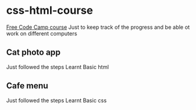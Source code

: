 # css-html-course
[Free Code Camp course](https://www.freecodecamp.org/learn/2022/responsive-web-design/)
Just to keep track of the progress and be able ot work on different computers

## Cat photo app
Just followed the steps
Learnt Basic html

## Cafe menu
Just followed the steps 
Learnt Basic css



